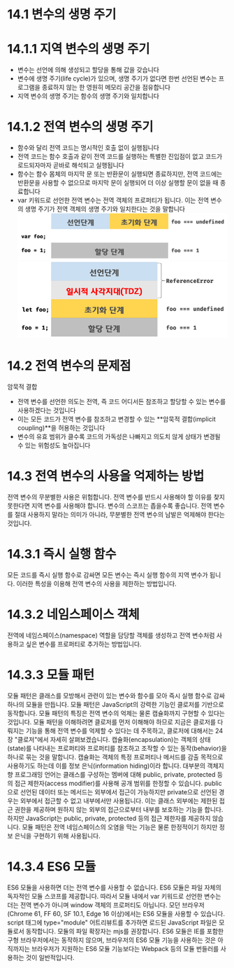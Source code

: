 # 14.1 변수의 생명 주기

# 14.1.1 지역 변수의 생명 주기

- 변수는 선언에 의해 생성되고 할당을 통해 값을 갖습니다
- 변수에 생명 주기(life cycle)가 있으며, 생명 주기가 없다면 한번 선언된 변수는 프로그램을 종료하지 않는 한 영원히 메모리 공간을 점유합니다
- 지역 변수의 생명 주기는 함수의 생명 주기와 일치합니다

# 14.1.2 전역 변수의 생명 주기

- 함수와 달리 전역 코드는 명시적인 호출 없이 실행됩니다
- 전역 코드는 함수 호출과 같이 전역 코드를 실행하는 특별한 진입점이 없고 코드가 로드되자마자 곧바로 해석되고 실행됩니다
- 함수는 함수 몸체의 마지막 문 또는 반환문이 실행되면 종료하지만, 전역 코드에는 반환문을 사용할 수 없으므로 마지막 문이 실행되어 더 이상 실행할 문이 없을 때 종료합니다
- var 키워드로 선언한 전역 변수는 전역 객체의 프로퍼티가 됩니다. 이는 전역 변수의 생명 주기가 전역 객체의 생명 주기와 일치한다는 것을 말합니다
  ![Untitled](img/var-lifecycle.png)
  ![Untitled](img/let-lifecycle.png)

# 14.2 전역 변수의 문제점

암묵적 결합

- 전역 변수를 선언한 의도는 전역, 즉 코드 어디서든 참조하고 할당할 수 있는 변수를 사용하겠다는 것입니다
- 이는 모든 코드가 전역 변수를 참조하고 변경할 수 있는 **암묵적 결합(implicit coupling)**을 허용하는 것입니다
- 변수의 유효 범위가 클수록 코드의 가독성은 나빠지고 의도치 않게 상태가 변경될 수 있는 위험성도 높아집니다

# 14.3 전역 변수의 사용을 억제하는 방법

전역 변수의 무분별한 사용은 위험합니다. 전역 변수를 반드시 사용해야 할 이유를 찾지 못한다면 지역 변수를 사용해야 합니다. 변수의 스코프는 좁을수록 좋습니다. 전역 변수를 절대 사용하지 말라는 의미가 아니라, 무분별한 전역 변수의 남발은 억제해야 한다는 것입니다.

# 14.3.1 즉시 실행 함수

모든 코드를 즉시 실행 함수로 감싸면 모든 변수는 즉시 실행 함수의 지역 변수가 됩니다. 이러한 특성을 이용해 전역 변수의 사용을 제한하는 방법입니다.

# 14.3.2 네임스페이스 객체

전역에 네임스페이스(namespace) 역할을 담당할 객체를 생성하고 전역 변수처럼 사용하고 싶은 변수를 프로퍼티로 추가하는 방법입니다.

# 14.3.3 모듈 패턴

모듈 패턴은 클래스를 모방해서 관련이 있는 변수와 함수를 모아 즉시 실행 함수로 감싸 하나의 모듈을 만듭니다. 모듈 패턴은 JavaScript의 강력한 기능인 클로저를 기반으로 동작합니다. 모듈 패턴의 특징은 전역 변수의 억제는 물론 캡슐화까지 구현할 수 있다는 것입니다.
모듈 패턴을 이해하려면 클로저를 먼저 이해해야 하므로 지금은 클로저를 다뤄지는 기능을 통해 전역 변수를 억제할 수 있다는 데 주목하고, 클로저에 대해서는 24장 "클로저"에서 자세히 살펴보겠습니다.
캡슐화(encapsulation)는 객체의 상태(state)를 나타내는 프로퍼티와 프로퍼티를 참조하고 조작할 수 있는 동작(behavior)을 하나로 묶는 것을 말합니다. 캡슐화는 객체의 특정 프로퍼티나 메서드를 감출 목적으로 사용하기도 하는데 이를 정보 은닉(information hiding)이라 합니다.
대부분의 객체지향 프로그래밍 언어는 클래스를 구성하는 멤버에 대해 public, private, protected 등의 접근 제한자(access modifier)를 사용해 공개 범위를 한정할 수 있습니다. public으로 선언된 데이터 또는 메서드는 외부에서 접근이 가능하지만 private으로 선언된 경우는 외부에서 접근할 수 없고 내부에서만 사용됩니다. 이는 클래스 외부에는 제한된 접근 권한을 제공하며 원하지 않는 외부의 접근으로부터 내부를 보호하는 기능을 합니다.
하지만 JavaScript는 public, private, protected 등의 접근 제한자를 제공하지 않습니다. 모듈 패턴은 전역 네임스페이스의 오염을 막는 기능은 물론 한정적이기 하지만 정보 은닉을 구현하기 위해 사용됩니다.

# 14.3.4 ES6 모듈

ES6 모듈을 사용하면 더는 전역 변수를 사용할 수 없습니다. ES6 모듈은 파일 자체의 독자적인 모듈 스코프를 제공합니다. 따라서 모듈 내에서 var 키워드로 선언한 변수는 더는 전역 변수가 아니며 window 객체의 프로퍼티도 아닙니다.
모던 브라우저(Chrome 61, FF 60, SF 10.1, Edge 16 이상)에서는 ES6 모듈을 사용할 수 있습니다. script 태그에 type="module" 어트리뷰트를 추가하면 로드된 JavaScript 파일은 모듈로서 동작합니다. 모듈의 파일 확장자는 mjs를 권장합니다.
ES6 모듈은 IE를 포함한 구형 브라우저에서는 동작하지 않으며, 브라우저의 ES6 모듈 기능을 사용하는 것은 아직까지는 브라우저가 지원하는 ES6 모듈 기능보다는 Webpack 등의 모듈 번들러를 사용하는 것이 일반적입니다.
